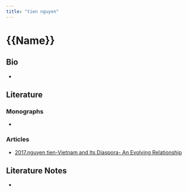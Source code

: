 ```yaml
---
title: "tien nguyen"
---
```


# {{Name}}

## Bio
- 

## Literature
### Monographs 
- 

### Articles 
- [2017.nguyen tien-Vietnam and Its Diaspora- An Evolving Relationship](002.LiteratureNotes/2017.nguyen%20tien-Vietnam%20and%20Its%20Diaspora-%20An%20Evolving%20Relationship.md)

## Literature Notes
-